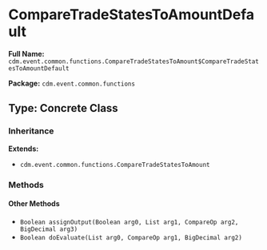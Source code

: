# CompareTradeStatesToAmountDefault

**Full Name:** `cdm.event.common.functions.CompareTradeStatesToAmount$CompareTradeStatesToAmountDefault`

**Package:** `cdm.event.common.functions`

## Type: Concrete Class

### Inheritance

**Extends:**
- `cdm.event.common.functions.CompareTradeStatesToAmount`

### Methods

#### Other Methods

- `Boolean assignOutput(Boolean arg0, List arg1, CompareOp arg2, BigDecimal arg3)`
- `Boolean doEvaluate(List arg0, CompareOp arg1, BigDecimal arg2)`

